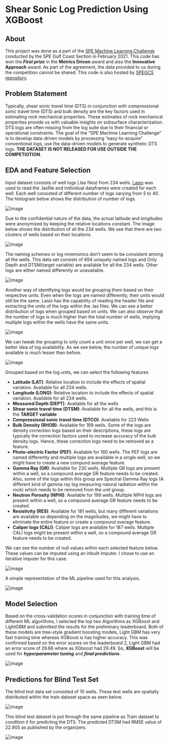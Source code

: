 # Shear Sonic Log Prediction Using XGBoost
## About
This project was done as a part of the [SPE Machine Learning Challenge](https://www.spegcs.org/events/5965/) conducted by the SPE Gulf Coast Section in February 2021. This code has won the ***First prize*** in the **Metrics Driven** award and also the **Innovative Approach** award. As part of the agreement, the data provided to us during the competition cannot be shared. This code is also hosted by [SPEGCS repository](https://github.com/SPEGCS/ML-Challenge-Feb-March-2021).

## Problem Statement
Typically, shear sonic travel time (DTS) in conjunction with compressional sonic travel time (DTS) and bulk density are the key factors used in estimating rock mechanical properties. These estimates of rock mechanical properties provide us with valuable insights on subsurface characterization. DTS logs are often missing from the log suite due to their financial or operational constraints. The goal of the “SPE Machine Learning Challenge” is to develop data-driven models by processing “easy-to-acquire” conventional logs, use the data-driven models to generate synthetic DTS logs. **THE DATASET IS NOT RELEASED FOR USE OUTSIDE THE COMPETIOTION**.

## EDA and Feature Selection
Input dataset consists of well logs (.las files) from 234 wells. [Lasio](https://pypi.org/project/lasio/) was used to read the .lasfile and individual dataframes were created for each well.  Each well consisted of different number of logs varying from 5 to 40. The histogram below shows the distribution of number of logs.

![image](https://user-images.githubusercontent.com/69025410/113067965-f5c47100-9182-11eb-83a5-9e0e428b23c2.png)

Due to the confidential nature of the data, the actual latitude and longitudes were anonymized by keeping the relative locations constant. The image below shows the distribution of all the 234 wells. We see that there are two clusters of wells based on their locations.

![image](https://user-images.githubusercontent.com/69025410/113068736-8780ae00-9184-11eb-9afb-0c67a21e8312.png)

The naming schemes or log mnemonics don’t seem to be consistent among all the wells. This data set consists of 694 uniquely named logs and Only Depth and DTSM(target variable) are available for all the 234 wells. Other logs are either named differently or unavailable.

![image](https://user-images.githubusercontent.com/69025410/113069140-4b018200-9185-11eb-9690-3361a0418cac.png)

Another way of identifying logs would be grouping them based on their respective units. Even when the logs are named differently, their units would still be the same. Lasio has the capability of reading the header file and extracting the units of the logs within the .las files. We can see a better distribution of logs when grouped based on units. We can also observe that the number of logs is much higher than the total number of wells, implying multiple logs within the wells have the same units.

![image](https://user-images.githubusercontent.com/69025410/113069488-18a45480-9186-11eb-8dcf-903f6327409c.png)

We can tweak the grouping to only count a unit once per well, we can get a better idea of log availability. As we see below, the number of unique logs available is much lesser than before.

![image](https://user-images.githubusercontent.com/69025410/113069645-6de06600-9186-11eb-9a27-4e3def631255.png)

Grouped based on the log units, we can select the following features
- **Latitude (LAT)**: Relative location to include the effects of spatial variation. Available for all 234 wells.
- **Longitude (LONG)**: Relative location to include the effects of spatial variation. Available for all 234 wells.
- **Measured Depth (DEPT)**: Available for all the wells
- **Shear sonic travel time (DTSM)**: Available for all the wells, and this is the **TARGET variable**
- **Compressional sonic travel time (DTCO)**: Available for 223 Wells
- **Bulk Density (RHOB)**: Available for 169 wells. Some of the logs are density correction logs based on their descriptions, these logs are typically the correction factors used to increase accuracy of the bulk density logs. Hence, these correction logs need to be removed as a feature.
- **Photo-electric Factor (PEF)**: Available for 160 wells. The PEF logs are named differently and multiple logs are available in a single well, so we might have to create a new compund average feature.
- **Gamma Ray (GR)**: Available for 230 wells. Multiple GR logs are present within a well, so a compound average GR feature needs to be created. Also, some of the logs within this group are Spectral Gamma Ray logs (A different kind of gamma ray log measuring natural radiation within the rock) which needs to be removed from the unit group.
- **Neutron Porosity (NPHI)**: Available for 199 wells. Multiple NPHI logs are present within a well, so a compound average GR feature needs to be created.
- **Resistivity (RES)**: Available for 181 wells, but many different variations are available so depending on the magnitudes, we might have to eliminate the entire feature or create a compound average feature.
- **Caliper logs (CALI)**: Caliper logs are available for 187 wells. Multiple CALI logs might be present within a well, so a compound average GR feature needs to be created.

We can see the number of null values within each selected feature below. These values can be imputed using an inbuilt imputer. I chose to use an iterative imputer for this case.

![image](https://user-images.githubusercontent.com/69025410/113071540-92d6d800-918a-11eb-9713-53c8ac23324e.png)

A simple representation of the ML pipeline used for this analysis.

![image](https://user-images.githubusercontent.com/69025410/113071987-81da9680-918b-11eb-9254-2b7ebafff097.png)

## Model Selection
Based on the cross-validation scores in conjunction with training time of different ML algorithms, I selected the top two Algorithms as XGBoost and LightGBM and submitted the results for the preliminary leaderboard. Both of these models are tree-style gradient boosting models, Light GBM has very fast training time whereas XGBoost is has higher accuracy. This was confirmed based on the error scores on the leaderboard 2, Light GBM had an error score of 29.66 where as XGboost had 29.49. So, **XGBoost** will be used for ***hyperparameter tuning*** and ***final predictions***.

![image](https://user-images.githubusercontent.com/69025410/113072023-9880ed80-918b-11eb-8acc-d803e36073f6.png)

## Predictions for Blind Test Set
The blind test data set consisted of 10 wells. These test wells are spatially distributed within the train dataset space as seen below.

![image](https://user-images.githubusercontent.com/69025410/113072329-6a4fdd80-918c-11eb-8954-d3abbad09d9f.png)

This blind test dataset is put through the same pipeline as Train dataset to condition it for predicting the DTS. The predicted DTSM had RMSE value of 22.905 as published by the organizers.

![image](https://user-images.githubusercontent.com/69025410/113072490-c1ee4900-918c-11eb-8c44-89d2eb18ed4d.png)




